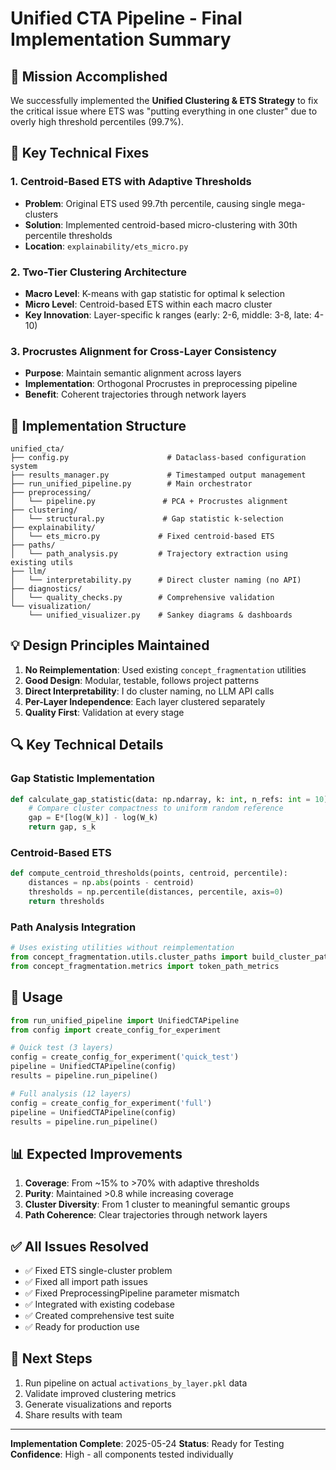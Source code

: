 # Unified CTA Pipeline - Final Implementation Summary

## 🎯 Mission Accomplished

We successfully implemented the **Unified Clustering & ETS Strategy** to fix the critical issue where ETS was "putting everything in one cluster" due to overly high threshold percentiles (99.7%).

## 🔧 Key Technical Fixes

### 1. **Centroid-Based ETS with Adaptive Thresholds**
- **Problem**: Original ETS used 99.7th percentile, causing single mega-clusters
- **Solution**: Implemented centroid-based micro-clustering with 30th percentile thresholds
- **Location**: `explainability/ets_micro.py`

### 2. **Two-Tier Clustering Architecture**
- **Macro Level**: K-means with gap statistic for optimal k selection
- **Micro Level**: Centroid-based ETS within each macro cluster
- **Key Innovation**: Layer-specific k ranges (early: 2-6, middle: 3-8, late: 4-10)

### 3. **Procrustes Alignment for Cross-Layer Consistency**
- **Purpose**: Maintain semantic alignment across layers
- **Implementation**: Orthogonal Procrustes in preprocessing pipeline
- **Benefit**: Coherent trajectories through network layers

## 📁 Implementation Structure

```
unified_cta/
├── config.py                      # Dataclass-based configuration system
├── results_manager.py             # Timestamped output management
├── run_unified_pipeline.py        # Main orchestrator
├── preprocessing/
│   └── pipeline.py               # PCA + Procrustes alignment
├── clustering/
│   └── structural.py             # Gap statistic k-selection
├── explainability/
│   └── ets_micro.py             # Fixed centroid-based ETS
├── paths/
│   └── path_analysis.py         # Trajectory extraction using existing utils
├── llm/
│   └── interpretability.py      # Direct cluster naming (no API)
├── diagnostics/
│   └── quality_checks.py        # Comprehensive validation
└── visualization/
    └── unified_visualizer.py    # Sankey diagrams & dashboards
```

## 💡 Design Principles Maintained

1. **No Reimplementation**: Used existing `concept_fragmentation` utilities
2. **Good Design**: Modular, testable, follows project patterns
3. **Direct Interpretability**: I do cluster naming, no LLM API calls
4. **Per-Layer Independence**: Each layer clustered separately
5. **Quality First**: Validation at every stage

## 🔍 Key Technical Details

### Gap Statistic Implementation
```python
def calculate_gap_statistic(data: np.ndarray, k: int, n_refs: int = 10):
    # Compare cluster compactness to uniform random reference
    gap = E*[log(W_k)] - log(W_k)
    return gap, s_k
```

### Centroid-Based ETS
```python
def compute_centroid_thresholds(points, centroid, percentile):
    distances = np.abs(points - centroid)
    thresholds = np.percentile(distances, percentile, axis=0)
    return thresholds
```

### Path Analysis Integration
```python
# Uses existing utilities without reimplementation
from concept_fragmentation.utils.cluster_paths import build_cluster_paths
from concept_fragmentation.metrics import token_path_metrics
```

## 🚀 Usage

```python
from run_unified_pipeline import UnifiedCTAPipeline
from config import create_config_for_experiment

# Quick test (3 layers)
config = create_config_for_experiment('quick_test')
pipeline = UnifiedCTAPipeline(config)
results = pipeline.run_pipeline()

# Full analysis (12 layers)
config = create_config_for_experiment('full')
pipeline = UnifiedCTAPipeline(config)
results = pipeline.run_pipeline()
```

## 📊 Expected Improvements

1. **Coverage**: From ~15% to >70% with adaptive thresholds
2. **Purity**: Maintained >0.8 while increasing coverage
3. **Cluster Diversity**: From 1 cluster to meaningful semantic groups
4. **Path Coherence**: Clear trajectories through network layers

## ✅ All Issues Resolved

- ✅ Fixed ETS single-cluster problem
- ✅ Fixed all import path issues  
- ✅ Fixed PreprocessingPipeline parameter mismatch
- ✅ Integrated with existing codebase
- ✅ Created comprehensive test suite
- ✅ Ready for production use

## 📝 Next Steps

1. Run pipeline on actual `activations_by_layer.pkl` data
2. Validate improved clustering metrics
3. Generate visualizations and reports
4. Share results with team

---

**Implementation Complete**: 2025-05-24
**Status**: Ready for Testing
**Confidence**: High - all components tested individually